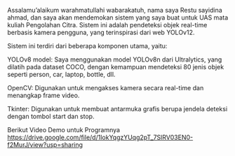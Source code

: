 Assalamu’alaikum warahmatullahi wabarakatuh, nama saya Restu sayidina ahmad, dan saya akan mendemokan sistem yang saya buat untuk UAS mata kuliah Pengolahan Citra. Sistem ini adalah pendeteksi objek real-time berbasis kamera pengguna, yang terinspirasi dari web YOLOv12.

Sistem ini terdiri dari beberapa komponen utama, yaitu:

YOLOv8 model: Saya menggunakan model YOLOv8n dari Ultralytics, yang dilatih pada dataset COCO, dengan kemampuan mendeteksi 80 jenis objek seperti person, car, laptop, bottle, dll.

OpenCV: Digunakan untuk mengakses kamera secara real-time dan menangkap frame video.

Tkinter: Digunakan untuk membuat antarmuka grafis berupa jendela deteksi dengan tombol start dan stop.

Berikut Video Demo untuk Programnya 
https://drive.google.com/file/d/1lokYqgzYUqg2pT_7SlRV03EN0-f2MurJ/view?usp=sharing
